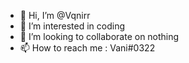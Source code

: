- 👋 Hi, I’m @Vqnirr
- 👀 I’m interested in coding
- 💞️ I’m looking to collaborate on nothing
- 📫 How to reach me : Vani#0322

<!---
Vqnirr/Vqnirr is a ✨ special ✨ repository because its `README.md` (this file) appears on your GitHub profile.
You can click the Preview link to take a look at your changes.
--->

